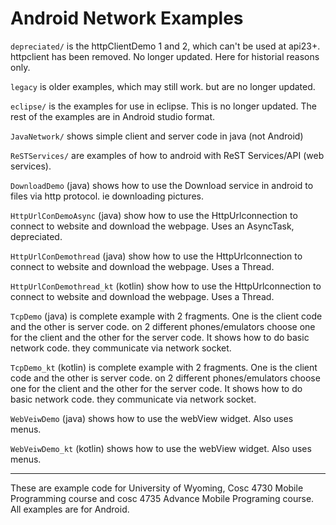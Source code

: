 Android Network Examples
===========

`depreciated/` is the httpClientDemo 1 and 2, which can't be used at api23+.  httpclient has been removed.  No longer updated. Here for historial reasons only.

`legacy` is older examples, which may still work.  but are no longer updated.

`eclipse/` is the examples for use in eclipse.  This is no longer updated.  The rest of the examples are in Android studio format.

`JavaNetwork/` shows simple client and server code in java (not Android)

`ReSTServices/` are examples of how to android with ReST Services/API (web services).

`DownloadDemo` (java) shows how to use the Download service in android to files via http protocol.  ie downloading pictures.

`HttpUrlConDemoAsync` (java) show how to use the HttpUrlconnection to connect to website and download the webpage.  Uses an AsyncTask, depreciated. 

`HttpUrlConDemothread` (java) show how to use the HttpUrlconnection to connect to website and download the webpage.  Uses a Thread.

`HttpUrlConDemothread_kt` (kotlin) show how to use the HttpUrlconnection to connect to website and download the webpage.  Uses a Thread.

`TcpDemo` (java) is complete example with 2 fragments.  One is the client code and the other is server code.  on 2 different phones/emulators choose one for the client and the other for the server code.  It shows how to do basic network code.  they communicate via network socket.

`TcpDemo_kt` (kotlin) is complete example with 2 fragments.  One is the client code and the other is server code.  on 2 different phones/emulators choose one for the client and the other for the server code.  It shows how to do basic network code.  they communicate via network socket.

`WebVeiwDemo` (java) shows how to use the webView widget. Also uses menus.

`WebVeiwDemo_kt` (kotlin) shows how to use the webView widget. Also uses menus.

---

These are example code for University of Wyoming, Cosc 4730 Mobile Programming course and cosc 4735 Advance Mobile Programing course. 
All examples are for Android.

